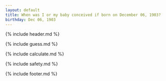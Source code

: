 ```yaml
---
layout: default
title: When was I or my baby conceived if born on December 06, 1903?
birthday: Dec 06, 1903
---
```


{% include header.md %}

{% include guess.md %}

{% include calculate.md %}

{% include safety.md %}

{% include footer.md %}



